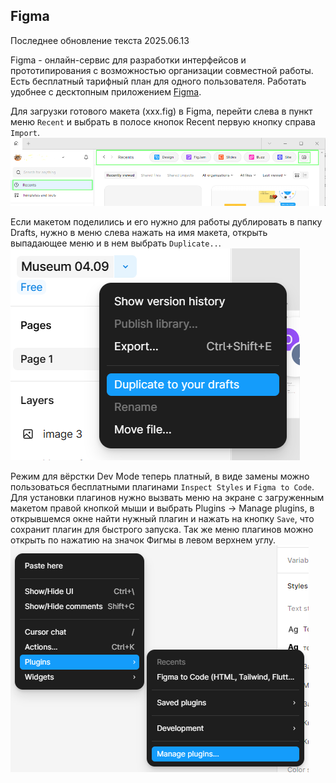 ## Figma  
Последнее обновление текста 2025.06.13  

Figma - онлайн-сервис для разработки интерфейсов и прототипирования с возможностью организации совместной работы. Есть бесплатный тарифный план для одного пользователя. Работать удобнее с десктопным приложением [Figma](https://www.figma.com/downloads/).  

Для загрузки готового макета (xxx.fig) в Figma, перейти слева в пункт меню `Recent` и выбрать в полосе кнопок Recent первую кнопку справа `Import`.  
![Скриншот](img/recents.png)  

Если макетом поделились и его нужно для работы дублировать в папку Drafts, нужно в меню слева нажать на имя макета, открыть выпадающее меню и в нем выбрать `Duplicate..`.  
![Скриншот](img/duplicate.png)  

Режим для вёрстки Dev Mode теперь платный, в виде замены можно пользоваться бесплатными плагинами `Inspect Styles` и `Figma to Code`. Для установки плагинов нужно вызвать меню на экране с загруженным макетом правой кнопкой мыши и выбрать Plugins → Manage plugins, в открывшемся окне найти нужный плагин и нажать на кнопку `Save`, что сохранит плагин для быстрого запуска. Так же меню плагинов можно открыть по нажатию на значок Фигмы в левом верхнем углу.  
![Скриншот](img/plugins.png)  






